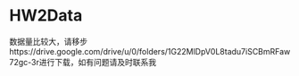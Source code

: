 # HW2Data
数据量比较大，请移步https://drive.google.com/drive/u/0/folders/1G22MlDpV0L8tadu7iSCBmRFaw72gc-3r进行下载，如有问题请及时联系我
